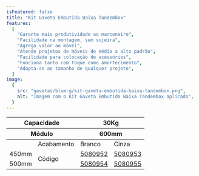 ```yaml
---
isFeatured: false
title: "Kit Gaveta Embutida Baixa Tandembox"
features:
  [
    "Garante mais produtividade ao marceneiro",
    "Facilidade na montagem, sem sujeira",
    "Agrega valor ao móvel",
    "Atende projetos de móveis de médio a alto padrão",
    "Facilidade para colocação de acessórios",
    "Funciona tanto com toque como amortecimento",
    "Adapta-se ao tamanho de qualquer projeto",
  ]
image:
  {
    src: "gavetas/blum-g/kit-gaveta-embutida-baixa-tandembox.png",
    alt: "Imagem com o Kit Gaveta Embutida Baixa Tandembox aplicado",
  }
---
```


<table>
  <thead>
    <tr>
      <th colspan="2">Capacidade</th>
      <th colspan="2">30Kg</th>
    </tr>
    <tr>
      <th colspan="2">Módulo</th>
      <th colspan="2">600mm</th>
    </tr>
  </thead>
  <tbody>
    <tr>
      <td></td>
      <td>Acabamento</td>
      <td>Branco</td>
      <td>Cinza</td>
    </tr>
    <tr>
        <td>450mm</td>
        <td rowspan="2">Código</td>
        <td><a title="Abrir produto no e-commerce Leo" href="https://www.leomadeiras.com.br/product/prod-3-
          Kit_Gaveta_Baixa_Embutida_Branca_450mm_Tamdembox_para_Nicho_600mm_Blum?
          region_id=100100" target="_blank">5080952</a></td>
        <td><a title="Abrir produto no e-commerce Leo" href="https://www.leomadeiras.com.br/product/prod-3-
          Kit_Gaveta_Baixa_Embutida_Cinza_450mm_Tamdembox_para_Nicho_600mm_Blum?
          region_id=100100" target="_blank">5080953</a></td>
      </tr>
      <tr>
        <td>500mm</td>
        <td><a title="Abrir produto no e-commerce Leo" href="https://www.leomadeiras.com.br/product/prod-3-
          Kit_Gaveta_Baixa_Embutida_Branca_500mm_Tamdembox_para_Nicho_600mm_Blum?
          region_id=100100" target="_blank">5080954</a></td>
        <td><a title="Abrir produto no e-commerce Leo" href="https://www.leomadeiras.com.br/product/prod-3-
          Kit_Gaveta_Baixa_Embutida_Cinza_500mm_Tamdembox_para_Nicho_600mm_Blum?
          region_id=100100" target="_blank">5080955</a></td>
      </tr>
  </tbody>
  </table>
